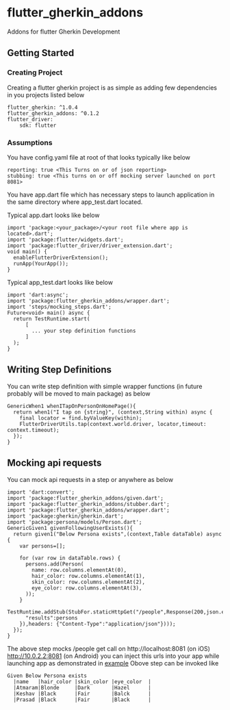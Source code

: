 # flutter_gherkin_addons

Addons for flutter Gherkin Development

## Getting Started
### Creating Project
Creating a flutter gherkin project is as simple as adding few dependencies in you projects listed below
```
flutter_gherkin: ^1.0.4
flutter_gherkin_addons: ^0.1.2
flutter_driver:
    sdk: flutter
```
### Assumptions
You have config.yaml file at root of <test dir> that looks typically like below
```
reporting: true <This Turns on or of json reporting>
stubbing: true <This turns on or off mocking server launched on port 8081>
```
You have app.dart file which has necessary steps to launch application in the same directory where app_test.dart located.

Typical app.dart looks like below 
```
import 'package:<your_package>/<your root file where app is located>.dart';
import 'package:flutter/widgets.dart';
import 'package:flutter_driver/driver_extension.dart';
void main() {
  enableFlutterDriverExtension();
  runApp(YourApp());
}
```
Typical app_test.dart looks like below 
```
import 'dart:async';
import 'package:flutter_gherkin_addons/wrapper.dart';
import 'steps/mocking_steps.dart';
Future<void> main() async {
  return TestRuntime.start(
      [
        ... your step definition functions
      ]
  );
}
```


## Writing Step Definitions
You can write step definition with simple wrapper functions (in future probably will be moved to main package) as below
```
GenericWhen1 whenITapOnPersonOnHomePage(){
  return when1("I tap on {string}", (context,String within) async {
    final locator = find.byValueKey(within);
    FlutterDriverUtils.tap(context.world.driver, locator,timeout: context.timeout);
  });
}
```

## Mocking api requests
You can mock api requests in a step or anywhere as below
```
import 'dart:convert';
import 'package:flutter_gherkin_addons/given.dart';
import 'package:flutter_gherkin_addons/stubber.dart';
import 'package:flutter_gherkin_addons/wrapper.dart';
import 'package:gherkin/gherkin.dart';
import 'package:persona/models/Person.dart';
GenericGiven1 givenFollowingUserExists(){
  return given1("Below Persona exists",(context,Table dataTable) async  {
    var persons=[];

    for (var row in dataTable.rows) {
      persons.add(Person(
        name: row.columns.elementAt(0),
        hair_color: row.columns.elementAt(1),
        skin_color: row.columns.elementAt(2),
        eye_color: row.columns.elementAt(3),
      ));
    }
    TestRuntime.addStub(StubFor.staticHttpGet("/people",Response(200,json.encode({
      "results":persons
    }),headers: {"Content-Type":"application/json"})));
  });
}
```

The above step mocks /people get call on http://localhost:8081 (on iOS) http://10.0.2.2:8081 (on Android) you can inject this urls into your app while launching app as demonstrated in [example](https://github.com/technogise/flutter_gherkin_addons/tree/master/example)
Obove step can be invoked like 
```
Given Below Persona exists
  |name   |hair_color |skin_color |eye_color  |
  |Atmaram|Blonde     |Dark       |Hazel      |
  |Keshav |Black      |Fair       |Balck      |
  |Prasad |Black      |Fair       |Black      |
```
